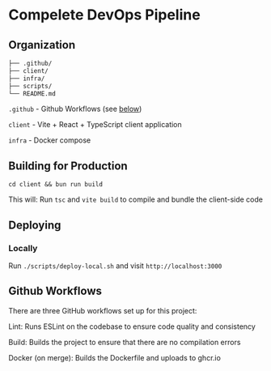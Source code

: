# Compelete DevOps Pipeline

## Organization

```bash
├── .github/
├── client/
├── infra/
├── scripts/
└── README.md
```

`.github` - Github Workflows (see [below](#github-workflows))

`client` - Vite + React + TypeScript client application

`infra` - Docker compose

## Building for Production

`cd client && bun run build`

This will:
Run `tsc` and `vite build` to compile and bundle the client-side code

## Deploying

### Locally

Run `./scripts/deploy-local.sh` and visit `http://localhost:3000`

## Github Workflows

There are three GitHub workflows set up for this project:

Lint: Runs ESLint on the codebase to ensure code quality and consistency

Build: Builds the project to ensure that there are no compilation errors

Docker (on merge): Builds the Dockerfile and uploads to ghcr.io

